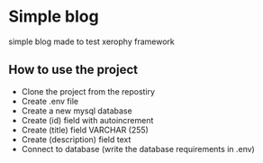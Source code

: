 
# Simple blog

simple blog made to test xerophy framework



## How to use the project

- Clone the project from the repostiry
- Create .env file
- Create a new mysql database
- Create (id) field with autoincrement
- Create (title) field VARCHAR (255)
- Create (description) field text
- Connect to database (write the database requirements in .env)


